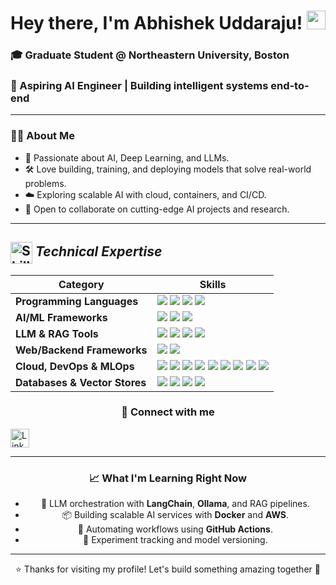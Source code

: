 # Hey there, I'm Abhishek Uddaraju! <img src="https://raw.githubusercontent.com/MartinHeinz/MartinHeinz/master/wave.gif" width="30px">

### 🎓 Graduate Student @ Northeastern University, Boston

### 🤖 Aspiring AI Engineer | Building intelligent systems end-to-end

---

### 🧑‍💻 About Me

- 🎯 Passionate about AI, Deep Learning, and LLMs.
- 🛠️ Love building, training, and deploying models that solve real-world problems.
- ☁️ Exploring scalable AI with cloud, containers, and CI/CD.
- 🤝 Open to collaborate on cutting-edge AI projects and research.

---

## <img align="center" alt="Skills" width="35px" src="https://img.shields.io/badge/🛠️-Technical_Skills-yellow"/> _Technical Expertise_

<div align="center">
  
| Category | Skills |
|----------|--------|
| **Programming Languages** | <img src="https://img.shields.io/badge/Python-3776AB?style=flat-square&logo=python&logoColor=white"/> <img src="https://img.shields.io/badge/Go-00ADD8?style=flat-square&logo=go&logoColor=white"/> <img src="https://img.shields.io/badge/C++-00599C?style=flat-square&logo=c%2B%2B&logoColor=white"/> <img src="https://img.shields.io/badge/SQL-336791?style=flat-square&logo=postgresql&logoColor=white"/> |
| **AI/ML Frameworks** | <img src="https://img.shields.io/badge/PyTorch-EE4C2C?style=flat-square&logo=pytorch&logoColor=white"/> <img src="https://img.shields.io/badge/TensorFlow-FF6F00?style=flat-square&logo=tensorflow&logoColor=white"/> <img src="https://img.shields.io/badge/JAX-FFB300?style=flat-square&logo=google&logoColor=black"/>  |
| **LLM & RAG Tools** | <img src="https://img.shields.io/badge/LangChain-000000?style=flat-square&logo=chainlink&logoColor=white"/> <img src="https://img.shields.io/badge/Ollama-000000?style=flat-square&logo=openai&logoColor=white"/> <img src="https://img.shields.io/badge/FAISS-00599C?style=flat-square&logo=meta&logoColor=white"/> <img src="https://img.shields.io/badge/HuggingFace-FFD21F?style=flat-square&logo=huggingface&logoColor=black"/> |
| **Web/Backend Frameworks** | <img src="https://img.shields.io/badge/FastAPI-009688?style=flat-square&logo=fastapi&logoColor=white"/> <img src="https://img.shields.io/badge/Django-092E20?style=flat-square&logo=django&logoColor=white"/> |
| **Cloud, DevOps & MLOps** | <img src="https://img.shields.io/badge/Linux-FCC624?style=flat-square&logo=linux&logoColor=black"/> <img src="https://img.shields.io/badge/Docker-2496ED?style=flat-square&logo=docker&logoColor=white"/> <img src="https://img.shields.io/badge/Kubernetes-326CE5?style=flat-square&logo=kubernetes&logoColor=white"/> <img src="https://img.shields.io/badge/AWS-232F3E?style=flat-square&logo=amazon-aws&logoColor=white"/> <img src="https://img.shields.io/badge/Git-F05032?style=flat-square&logo=git&logoColor=white"/> <img src="https://img.shields.io/badge/GitHub_Actions-2088FF?style=flat-square&logo=github-actions&logoColor=white"/> <img src="https://img.shields.io/badge/Prometheus-E6522C?style=flat-square&logo=prometheus&logoColor=white"/> <img src="https://img.shields.io/badge/Grafana-F46800?style=flat-square&logo=grafana&logoColor=white"/> <img src="https://img.shields.io/badge/Weights_&_Biases-FFBE00?style=flat-square&logo=wandb&logoColor=black"/> |
| **Databases & Vector Stores** | <img src="https://img.shields.io/badge/PostgreSQL-4169E1?style=flat-square&logo=postgresql&logoColor=white"/> <img src="https://img.shields.io/badge/SQL-4479A1?style=flat-square&logo=mysql&logoColor=white"/> <img src="https://img.shields.io/badge/MongoDB-47A248?style=flat-square&logo=mongodb&logoColor=white"/> <img src="https://img.shields.io/badge/Pinecone-000000?style=flat-square&logo=pinecone&logoColor=white"/> |

### 🤝 Connect with me

<p align="left">
  <a href="https://www.linkedin.com/in/abhishek-uddaraju" target="_blank">
    <img alt="LinkedIn" width="30px" src="https://raw.githubusercontent.com/rahulbanerjee26/githubAboutMeGenerator/main/icons/linked-in-alt.svg" />
  </a>
</p>

---

### 📈 What I'm Learning Right Now

- 🧩 LLM orchestration with **LangChain**, **Ollama**, and RAG pipelines.
- 📦 Building scalable AI services with **Docker** and **AWS**.
- 🔄 Automating workflows using **GitHub Actions**.
- 🧪 Experiment tracking and model versioning.

---

⭐️ Thanks for visiting my profile! Let's build something amazing together 🚀
